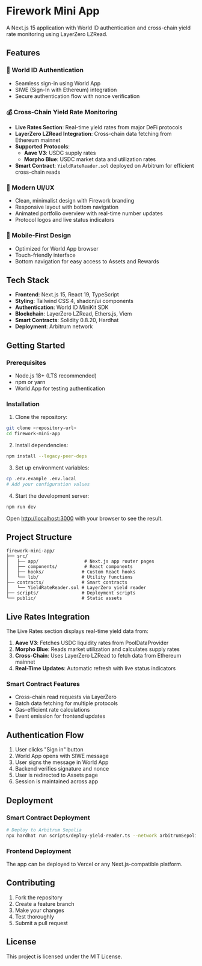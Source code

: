 # Firework Mini App

A Next.js 15 application with World ID authentication and cross-chain yield rate monitoring using LayerZero LZRead.

## Features

### 🔐 World ID Authentication
- Seamless sign-in using World App
- SIWE (Sign-In with Ethereum) integration
- Secure authentication flow with nonce verification

### 💰 Cross-Chain Yield Rate Monitoring
- **Live Rates Section**: Real-time yield rates from major DeFi protocols
- **LayerZero LZRead Integration**: Cross-chain data fetching from Ethereum mainnet
- **Supported Protocols**:
  - **Aave V3**: USDC supply rates
  - **Morpho Blue**: USDC market data and utilization rates
- **Smart Contract**: `YieldRateReader.sol` deployed on Arbitrum for efficient cross-chain reads

### 🎨 Modern UI/UX
- Clean, minimalist design with Firework branding
- Responsive layout with bottom navigation
- Animated portfolio overview with real-time number updates
- Protocol logos and live status indicators

### 📱 Mobile-First Design
- Optimized for World App browser
- Touch-friendly interface
- Bottom navigation for easy access to Assets and Rewards

## Tech Stack

- **Frontend**: Next.js 15, React 19, TypeScript
- **Styling**: Tailwind CSS 4, shadcn/ui components
- **Authentication**: World ID MiniKit SDK
- **Blockchain**: LayerZero LZRead, Ethers.js, Viem
- **Smart Contracts**: Solidity 0.8.20, Hardhat
- **Deployment**: Arbitrum network

## Getting Started

### Prerequisites
- Node.js 18+ (LTS recommended)
- npm or yarn
- World App for testing authentication

### Installation

1. Clone the repository:
```bash
git clone <repository-url>
cd firework-mini-app
```

2. Install dependencies:
```bash
npm install --legacy-peer-deps
```

3. Set up environment variables:
```bash
cp .env.example .env.local
# Add your configuration values
```

4. Start the development server:
```bash
npm run dev
```

Open [http://localhost:3000](http://localhost:3000) with your browser to see the result.

## Project Structure

```
firework-mini-app/
├── src/
│   ├── app/                 # Next.js app router pages
│   ├── components/          # React components
│   ├── hooks/              # Custom React hooks
│   └── lib/                # Utility functions
├── contracts/              # Smart contracts
│   └── YieldRateReader.sol # LayerZero yield reader
├── scripts/                # Deployment scripts
└── public/                 # Static assets
```

## Live Rates Integration

The Live Rates section displays real-time yield data from:

1. **Aave V3**: Fetches USDC liquidity rates from PoolDataProvider
2. **Morpho Blue**: Reads market utilization and calculates supply rates
3. **Cross-Chain**: Uses LayerZero LZRead to fetch data from Ethereum mainnet
4. **Real-Time Updates**: Automatic refresh with live status indicators

### Smart Contract Features
- Cross-chain read requests via LayerZero
- Batch data fetching for multiple protocols
- Gas-efficient rate calculations
- Event emission for frontend updates

## Authentication Flow

1. User clicks "Sign in" button
2. World App opens with SIWE message
3. User signs the message in World App
4. Backend verifies signature and nonce
5. User is redirected to Assets page
6. Session is maintained across app

## Deployment

### Smart Contract Deployment
```bash
# Deploy to Arbitrum Sepolia
npx hardhat run scripts/deploy-yield-reader.ts --network arbitrumSepolia
```

### Frontend Deployment
The app can be deployed to Vercel or any Next.js-compatible platform.

## Contributing

1. Fork the repository
2. Create a feature branch
3. Make your changes
4. Test thoroughly
5. Submit a pull request

## License

This project is licensed under the MIT License.
